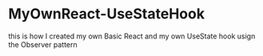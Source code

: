 # MyOwnReact-UseStateHook

this is how I created my own Basic React and my own UseState hook usign the Observer pattern 
